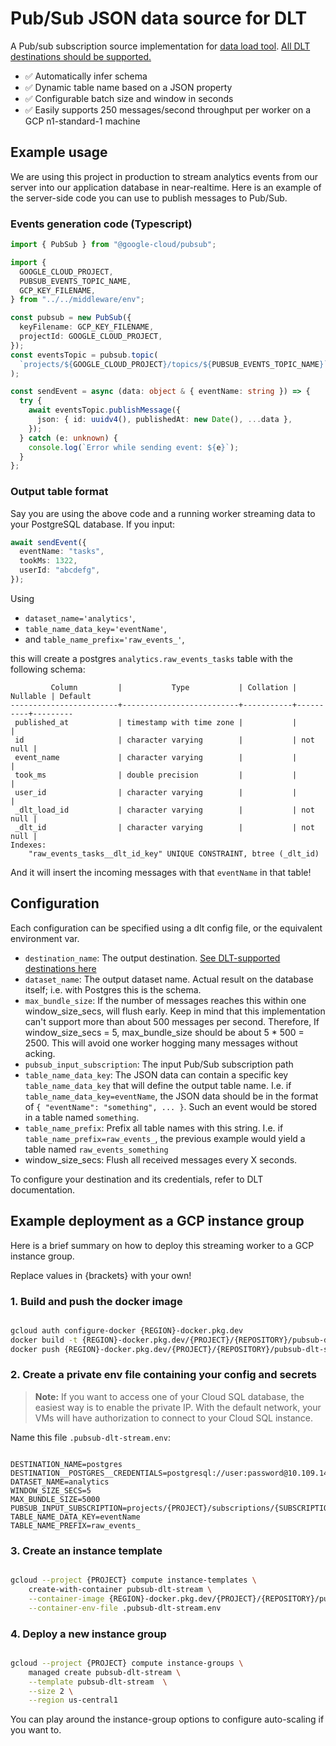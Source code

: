 # Pub/Sub JSON data source for DLT

A Pub/sub subscription source implementation for [data load tool](https://dlthub.com/).
[All DLT destinations should be supported.](https://dlthub.com/docs/dlt-ecosystem/destinations/)

- ✅ Automatically infer schema
- ✅ Dynamic table name based on a JSON property
- ✅ Configurable batch size and window in seconds
- ✅ Easily supports 250 messages/second throughput per worker on a GCP n1-standard-1 machine

## Example usage

We are using this project in production to stream analytics events from our server into
our application database in near-realtime. Here is an example of the server-side code
you can use to publish messages to Pub/Sub.

### Events generation code (Typescript)

```typescript
import { PubSub } from "@google-cloud/pubsub";

import {
  GOOGLE_CLOUD_PROJECT,
  PUBSUB_EVENTS_TOPIC_NAME,
  GCP_KEY_FILENAME,
} from "../../middleware/env";

const pubsub = new PubSub({
  keyFilename: GCP_KEY_FILENAME,
  projectId: GOOGLE_CLOUD_PROJECT,
});
const eventsTopic = pubsub.topic(
  `projects/${GOOGLE_CLOUD_PROJECT}/topics/${PUBSUB_EVENTS_TOPIC_NAME}`
);

const sendEvent = async (data: object & { eventName: string }) => {
  try {
    await eventsTopic.publishMessage({
      json: { id: uuidv4(), publishedAt: new Date(), ...data },
    });
  } catch (e: unknown) {
    console.log(`Error while sending event: ${e}`);
  }
};
```

### Output table format

Say you are using the above code and a running worker streaming data to your PostgreSQL database. If you input:

```typescript
await sendEvent({
  eventName: "tasks",
  tookMs: 1322,
  userId: "abcdefg",
});
```

Using

- `dataset_name='analytics'`,
- `table_name_data_key='eventName'`,
- and `table_name_prefix='raw_events_'`,

this will create a postgres `analytics.raw_events_tasks` table with the following
schema:

```
         Column         |           Type           | Collation | Nullable | Default
------------------------+--------------------------+-----------+----------+---------
 published_at           | timestamp with time zone |           |          |
 id                     | character varying        |           | not null |
 event_name             | character varying        |           |          |
 took_ms                | double precision         |           |          |
 user_id                | character varying        |           |          |
 _dlt_load_id           | character varying        |           | not null |
 _dlt_id                | character varying        |           | not null |
Indexes:
    "raw_events_tasks__dlt_id_key" UNIQUE CONSTRAINT, btree (_dlt_id)

```

And it will insert the incoming messages with that `eventName` in that table!

## Configuration

Each configuration can be specified using a dlt config file, or the equivalent
environment var.

- `destination_name`: The output destination. [See DLT-supported destinations here](https://dlthub.com/docs/dlt-ecosystem/destinations/)
- `dataset_name`: The output dataset name. Actual result on the database itself; i.e.
  with Postgres this is the schema.
- `max_bundle_size`: If the number of messages reaches this within one window_size_secs,
  will flush early. Keep in mind that this implementation can't support more than about
  500 messages per second. Therefore, If window_size_secs = 5, max_bundle_size should be
  about 5 \* 500 = 2500. This will avoid one worker hogging many messages without
  acking.
- `pubsub_input_subscription`: The input Pub/Sub subscription path
- `table_name_data_key`: The JSON data can contain a specific key `table_name_data_key`
  that will define the output table name. I.e. if `table_name_data_key=eventName`, the
  JSON data should be in the format of `{ "eventName": "something", ... }`. Such an
  event would be stored in a table named `something`.
- `table_name_prefix`: Prefix all table names with this string. I.e. if
  `table_name_prefix=raw_events_`, the previous example would yield a table named
  `raw_events_something`
- window_size_secs: Flush all received messages every X seconds.

To configure your destination and its credentials, refer to DLT documentation.

## Example deployment as a GCP instance group

Here is a brief summary on how to deploy this streaming worker to a GCP instance group.

Replace values in {brackets} with your own!

### 1. Build and push the docker image

```bash

gcloud auth configure-docker {REGION}-docker.pkg.dev
docker build -t {REGION}-docker.pkg.dev/{PROJECT}/{REPOSITORY}/pubsub-dlt-stream:latest .
docker push {REGION}-docker.pkg.dev/{PROJECT}/{REPOSITORY}/pubsub-dlt-stream:latest

```

### 2. Create a private env file containing your config and secrets

> **Note:** If you want to access one of your Cloud SQL database, the easiest way is to
> enable the private IP. With the default network, your VMs will have authorization to
> connect to your Cloud SQL instance.

Name this file `.pubsub-dlt-stream.env`:

```env

DESTINATION_NAME=postgres
DESTINATION__POSTGRES__CREDENTIALS=postgresql://user:password@10.109.144.1:5432/db
DATASET_NAME=analytics
WINDOW_SIZE_SECS=5
MAX_BUNDLE_SIZE=5000
PUBSUB_INPUT_SUBSCRIPTION=projects/{PROJECT}/subscriptions/{SUBSCRIPTION_NAME}
TABLE_NAME_DATA_KEY=eventName
TABLE_NAME_PREFIX=raw_events_
```

### 3. Create an instance template

```bash

gcloud --project {PROJECT} compute instance-templates \
    create-with-container pubsub-dlt-stream \
    --container-image {REGION}-docker.pkg.dev/{PROJECT}/{REPOSITORY}/pubsub-dlt-stream \
    --container-env-file .pubsub-dlt-stream.env

```

### 4. Deploy a new instance group

```bash

gcloud --project {PROJECT} compute instance-groups \
    managed create pubsub-dlt-stream \
    --template pubsub-dlt-stream  \
    --size 2 \
    --region us-central1

```

You can play around the instance-group options to configure auto-scaling if you want to.
